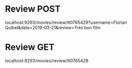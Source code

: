 

# Review POST
localhost:9293/movies/review/tt0765429?username=Florian Quibel&date=2019-03-21&review=Très bon film

# Review GET
localhost:9293/movies/review/tt0765429